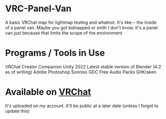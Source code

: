 # VRC-Panel-Van
A basic VRChat map for lightmap testing and whatnot.
It's like-- the inside of a panel van. Maybe you got kidnapped or smth I don't know.
It's a panel van just because that limits the scope of the environment

# Programs / Tools in Use
VRChat Creator Companion
Unity 2022
Latest stable version of Blender (4.2 as of writing)
Adobe Photoshop
Sonniss GDC Free Audio Packs
GitKraken

# Available on [VRChat](https://vrchat.com/home/world/wrld_94efd083-e16d-4687-b98f-b6e315b9e2d6)
It's uploaded on my account. It'll be public at a later date (unless I forgot to update this)
